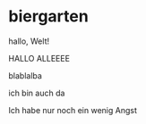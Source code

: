 # biergarten

hallo, Welt!

HALLO ALLEEEE


blablalba

ich bin auch da

Ich habe nur noch ein wenig Angst


